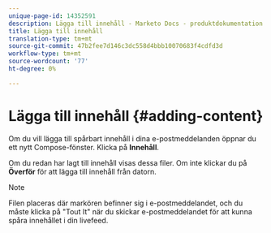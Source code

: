 ```yaml
---
unique-page-id: 14352591
description: Lägga till innehåll - Marketo Docs - produktdokumentation
title: Lägga till innehåll
translation-type: tm+mt
source-git-commit: 47b2fee7d146c3dc558d4bbb10070683f4cdfd3d
workflow-type: tm+mt
source-wordcount: '77'
ht-degree: 0%

---
```



# Lägga till innehåll {#adding-content}

Om du vill lägga till spårbart innehåll i dina e-postmeddelanden öppnar du ett nytt Compose-fönster. Klicka på **Innehåll**.

Om du redan har lagt till innehåll visas dessa filer. Om inte klickar du på **Överför** för att lägga till innehåll från datorn.

>[!NOTE]
>
>Filen placeras där markören befinner sig i e-postmeddelandet, och du måste klicka på &quot;Tout It&quot; när du skickar e-postmeddelandet för att kunna spåra innehållet i din livefeed.

